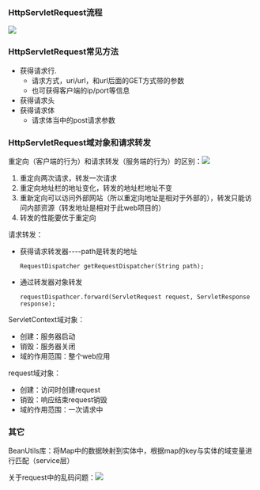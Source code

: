 ### HttpServletRequest流程

![](https://github.com/limbo-china/videos/blob/master/javaEE_Architect/01/01/02/01_basic/15_request/1-1.png)

### HttpServletRequest常见方法

- 获得请求行. 
	- 请求方式，uri/url，和url后面的GET方式带的参数
	- 也可获得客户端的ip/port等信息
- 获得请求头 
- 获得请求体
	- 请求体当中的post请求参数

### HttpServletRequest域对象和请求转发

重定向（客户端的行为）和请求转发（服务端的行为）的区别：![](https://github.com/limbo-china/videos/blob/master/javaEE_Architect/01/01/02/01_basic/15_request/1-2.png)
1. 重定向两次请求，转发一次请求
2. 重定向地址栏的地址变化，转发的地址栏地址不变
3. 重新定向可以访问外部网站（所以重定向地址是相对于外部的），转发只能访问内部资源（转发地址是相对于此web项目的）
4. 转发的性能要优于重定向

请求转发：
- 获得请求转发器----path是转发的地址
	
	`RequestDispatcher getRequestDispatcher(String path);`
- 通过转发器对象转发

	`requestDispathcer.forward(ServletRequest request, ServletResponse response);`

ServletContext域对象：
- 创建：服务器启动
- 销毁：服务器关闭
- 域的作用范围：整个web应用

request域对象：
- 创建：访问时创建request
- 销毁：响应结束request销毁
- 域的作用范围：一次请求中

### 其它
BeanUtils库：将Map中的数据映射到实体中，根据map的key与实体的域变量进行匹配（service层）

关于request中的乱码问题：![](https://github.com/limbo-china/videos/blob/master/javaEE_Architect/01/01/02/01_basic/15_request/1-3.png)

